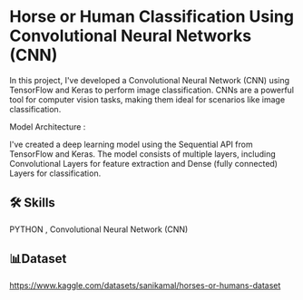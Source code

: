 
# Horse or Human Classification Using Convolutional Neural Networks (CNN)

In this project, I've developed a Convolutional Neural Network (CNN) using TensorFlow and Keras to perform image classification. CNNs are a powerful tool for computer vision tasks, making them ideal for scenarios like image classification.

Model Architecture : 

I've created a deep learning model using the Sequential API from TensorFlow and Keras.
The model consists of multiple layers, including Convolutional Layers for feature extraction and Dense (fully connected) Layers for classification.


## 🛠 Skills

PYTHON , Convolutional Neural Network (CNN) 


## 📊Dataset

https://www.kaggle.com/datasets/sanikamal/horses-or-humans-dataset


